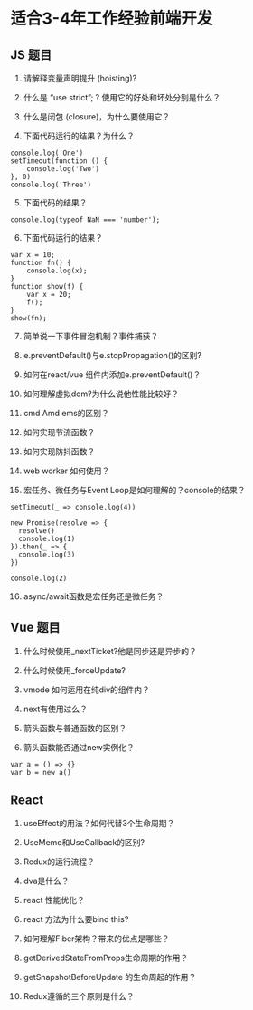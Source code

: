 # 适合3-4年工作经验前端开发
## JS 题目

1. 请解释变量声明提升 (hoisting)?

2. 什么是 “use strict”; ? 使用它的好处和坏处分别是什么？

3. 什么是闭包 (closure)，为什么要使用它？

4. 下面代码运行的结果？为什么？
```
console.log('One')
setTimeout(function () {
    console.log('Two')
}, 0)
console.log('Three')
```

5. 下面代码的结果？
```
console.log(typeof NaN === 'number');
```

6. 下面代码运行的结果？
```
var x = 10;
function fn() {
    console.log(x);
}
function show(f) {
    var x = 20;
    f();
}
show(fn);
```

7. 简单说一下事件冒泡机制？事件捕获？

8. e.preventDefault()与e.stopPropagation()的区别?

9. 如何在react/vue 组件内添加e.preventDefault()？

10. 如何理解虚拟dom?为什么说他性能比较好？

11. cmd Amd ems的区别？

12. 如何实现节流函数？

13. 如何实现防抖函数？

14. web worker 如何使用？

15. 宏任务、微任务与Event Loop是如何理解的？console的结果？

```
setTimeout(_ => console.log(4))

new Promise(resolve => {
  resolve()
  console.log(1)
}).then(_ => {
  console.log(3)
})

console.log(2)
```


16. async/await函数是宏任务还是微任务？


## Vue 题目
1. 什么时候使用_nextTicket?他是同步还是异步的？

2. 什么时候使用_forceUpdate?

3. vmode 如何运用在纯div的组件内？

4. next有使用过么？

5. 箭头函数与普通函数的区别？

6. 箭头函数能否通过new实例化？
```
var a = () => {}
var b = new a()
```

## React

1. useEffect的用法？如何代替3个生命周期？

2. UseMemo和UseCallback的区别?

3. Redux的运行流程？

4. dva是什么？

5. react 性能优化？

6. react 方法为什么要bind this?

7. 如何理解Fiber架构？带来的优点是哪些？

8. getDerivedStateFromProps生命周期的作用？

9. getSnapshotBeforeUpdate 的生命周起的作用？

10. Redux遵循的三个原则是什么？


